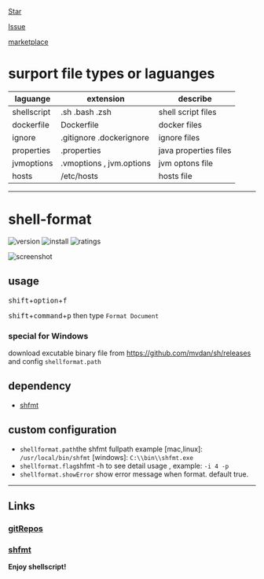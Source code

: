 <a class="github-button" href="https://github.com/foxundermoon/vs-shell-format" data-icon="octicon-star" data-size="large" data-show-count="true" aria-label="Star foxundermoon/vs-shell-format on GitHub">Star</a>

<a class="github-button" href="https://github.com/foxundermoon/vs-shell-format/issues" data-icon="octicon-issue-opened" data-size="large" data-show-count="true" aria-label="Issue foxundermoon/vs-shell-format on GitHub">Issue</a>

[marketplace](https://marketplace.visualstudio.com/items?itemName=foxundermoon.shell-format)


# surport file types or laguanges


| laguange    | extension                 | describe              |
| ----------- | ------------------------- | --------------------- |
| shellscript | .sh .bash .zsh            | shell script files    |
| dockerfile  | Dockerfile                | docker files          |
| ignore      | .gitignore  .dockerignore | ignore files          |
| properties  | .properties               | java properties files |
| jvmoptions  | .vmoptions , jvm.options  | jvm optons file       |
| hosts       | /etc/hosts                | hosts file            |

---


# shell-format

![version](https://vsmarketplacebadge.apphb.com/version-short/foxundermoon.shell-format.svg)
![install](https://vsmarketplacebadge.apphb.com/installs-short/foxundermoon.shell-format.svg)
![ratings](https://vsmarketplacebadge.apphb.com/rating-short/foxundermoon.shell-format.svg)

![screenshot](https://github.com/foxundermoon/vs-shell-format/raw/master/image/shell_format.gif)

## usage


<kbd>shift</kbd>+<kbd>option</kbd>+<kbd>f</kbd>

<kbd>shift</kbd>+<kbd>command</kbd>+<kbd>p</kbd> then type `Format Document`

###  special for Windows
download excutable binary file
from https://github.com/mvdan/sh/releases
and config `shellformat.path`

## dependency

- [shfmt](https://github.com/mvdan/sh#shfmt)

## custom configuration

- `shellformat.path`the shfmt fullpath example [mac,linux]: `/usr/local/bin/shfmt` [windows]: `C:\\bin\\shfmt.exe`
- `shellformat.flag`shfmt -h to see detail usage , example: `-i 4 -p`
- `shellformat.showError` show error message when format. default true.

---

## Links

### [gitRepos](https://github.com/foxundermoon/vs-shell-format)

### [shfmt](https://github.com/mvdan/sh)

**Enjoy shellscript!**
